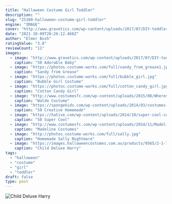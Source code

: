```yaml
---
title: "Halloween Costume Girl Toddler"
description: ""
slug: "25380-halloween-costume-girl-toddler"
engine: "IMAGE"
cover: "http://www.gravetics.com/wp-content/uploads/2017/07/DIY-toddler-Halloween-ghost-costume.jpg"
date: "2021-10-09T20:26:12.466Z"
author: "Elmer Bush"
ratingValue: "3.8"
reviewCount: "11"
images:
  - image: "http://www.gravetics.com/wp-content/uploads/2017/07/DIY-toddler-Halloween-ghost-costume.jpg"
    caption: "50 Adorable Baby"
  - image: "https://photos.costume-works.com/full/sandy_from_grease1.jpg"
    caption: "Sandy from Grease"
  - image: "https://photos.costume-works.com/full/bubble_girl.jpg"
    caption: "Bubble Girl Costume"
  - image: "https://photos.costume-works.com/full/cotton_candy_girl.jpg"
    caption: "Cotton Candy Girl"
  - image: "http://www.costumesfc.com/wp-content/uploads/2015/08/Wheres-Waldo-Costumes.jpg"
    caption: "Waldo Costume"
  - image: "https://spongekids.com/wp-content/uploads/2014/03/costumes-for-kids/37-little-mummies-kid-costume.jpg"
    caption: "50 Creative Homemade"
  - image: "https://hative.com/wp-content/uploads/2014/10/super-cool-costume-ideas/5-cruella-devil-costume-for-kids.jpg"
    caption: "50 Super Cool"
  - image: "http://www.costumesfc.com/wp-content/uploads/2014/11/Madeline-Halloween-Costume.jpg"
    caption: "Madeline Costumes"
  - image: "http://photos.costume-works.com/full/sally.jpg"
    caption: "Homemade Sally Nightmare"
  - image: "https://images.halloweencostumes.com.au/products/9565/2-1-76830/child-deluxe-harry-potter-costume.jpg"
    caption: "Child Deluxe Harry"
tags:
  - "halloween"
  - "costume"
  - "girl"
  - "toddler"
draft: false
type: post
---
```



![Child Deluxe Harry](https://images.halloweencostumes.com.au/products/9565/2-1-76830/child-deluxe-harry-potter-costume.jpg "Child Deluxe Harry")


<!--inArticleAds-->

<!--galleryOne-->


<!--inArticleAds-->

<!--galleryTwo-->


<!--galleryThree-->

